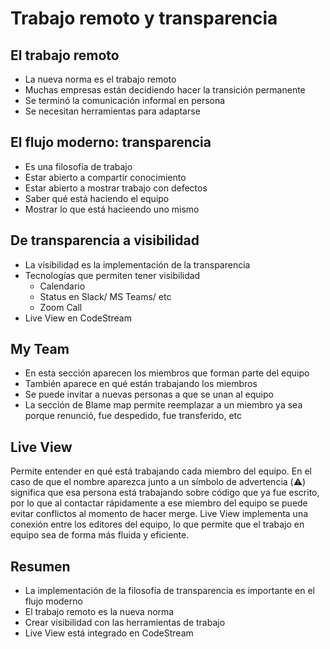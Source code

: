 # Trabajo remoto y transparencia

## El trabajo remoto

- La nueva norma es el trabajo remoto
- Muchas empresas están decidiendo hacer la transición permanente
- Se terminó la comunicación informal en persona
- Se necesitan herramientas para adaptarse


## El flujo moderno: transparencia

- Es una filosofía de trabajo
- Estar abierto a compartir conocimiento
- Estar abierto a mostrar trabajo con defectos
- Saber qué está haciendo el equipo
- Mostrar lo que está hacieendo uno mismo


## De transparencia a visibilidad

- La visibilidad es la implementación de la transparencia
- Tecnologías que permiten tener visibilidad
    - Calendario
    - Status en Slack/ MS Teams/ etc
    - Zoom Call
- Live View en CodeStream


## My Team

- En esta sección aparecen los miembros que forman parte del equipo
- También aparece en qué están trabajando los miembros
- Se puede invitar a nuevas personas a que se unan al equipo
- La sección de Blame map permite reemplazar a un miembro ya sea porque renunció, fue despedido, fue transferido, etc


## Live View

Permite entender en qué está trabajando cada miembro del equipo. En el caso de que el nombre aparezca junto a un símbolo de advertencia (⚠️) significa que esa persona está trabajando sobre código que ya fue escrito, por lo que al contactar rápidamente a ese miembro del equipo se puede evitar conflictos al momento de hacer merge. Live View implementa una conexión entre los editores del equipo, lo que permite que el trabajo en equipo sea de forma más fluida y eficiente.


## Resumen

- La implementación de la filosofía de transparencia es importante en el flujo moderno
- El trabajo remoto es la nueva norma
- Crear visibilidad con las herramientas de trabajo
- Live View está integrado en CodeStream
